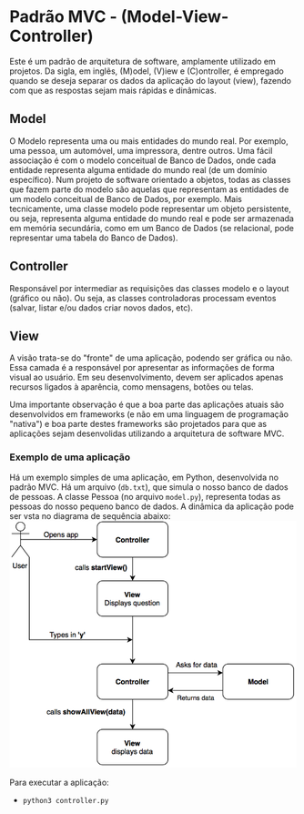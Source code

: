 # Padrão MVC - (Model-View-Controller)
Este é um padrão de arquitetura de software, amplamente utilizado em projetos. Da sigla, em inglẽs, (M)odel, (V)iew e (C)ontroller, é empregado quando se deseja separar os dados da aplicação do layout (view), fazendo com que as respostas sejam mais rápidas e dinâmicas.

## Model
O Modelo representa uma ou mais entidades do mundo real. Por exemplo, uma pessoa, um automóvel, uma impressora, dentre outros. Uma fácil associação é com o  modelo conceitual de Banco de Dados, onde cada entidade representa alguma entidade do mundo real (de um domínio específico). Num projeto de software orientado a objetos, todas as classes que fazem parte do modelo são aquelas que representam as entidades de um modelo conceitual de Banco de Dados, por exemplo. Mais tecnicamente, uma classe modelo pode representar um objeto persistente, ou seja, representa alguma entidade do mundo real e pode ser armazenada em memória secundária, como em um Banco de Dados (se relacional, pode representar uma tabela do Banco de Dados). 

## Controller
Responsável por intermediar as requisições das classes modelo e o layout (gráfico ou não). Ou seja, as classes controladoras processam eventos (salvar, listar e/ou dados criar novos dados, etc).

## View
A visão trata-se do "fronte" de uma aplicação, podendo ser gráfica ou não. Essa camada é a responsável por apresentar as informações de forma visual ao usuário. Em seu desenvolvimento, devem ser aplicados apenas recursos ligados à aparência, como mensagens, botões ou telas. 

Uma importante observação é que a boa parte das aplicações atuais são desenvolvidos em frameworks (e não em uma linguagem de programação "nativa") e boa parte destes frameworks são projetados para que as aplicações sejam desenvolidas utilizando a arquitetura de software MVC.

### Exemplo de uma aplicação
Há um exemplo simples de uma aplicação, em Python, desenvolvida no padrão MVC. Há um arquivo (`db.txt`), que simula o nosso banco de dados de pessoas. A classe Pessoa (no arquivo `model.py`), representa todas as pessoas do nosso pequeno banco de dados. A dinâmica da aplicação pode ser vsta no diagrama de sequência abaixo:
![diagrama_sequencia](https://raw.githubusercontent.com/mvscti/GTI04043-PADROES-DE-PROJETOS-DE-SOFTWARE/main/MVC/mvc_modelo.png)


Para executar a aplicação:
* `python3 controller.py`

